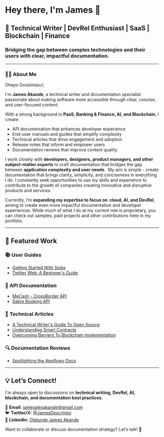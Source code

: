 # Hey there, I'm James 👋

## 🚀 Technical Writer | DevRel Enthusiast | SaaS | Blockchain | Finance

### Bridging the gap between complex technologies and their users with clear, impactful documentation.

---

### 👨‍💻 About Me

Ohayo Gozaimasu!;

I'm **James Akande**, a technical writer and documentation specialist passionate about making software more accessible through clear, concise, and user-focused content.

With a strong background in **PaaS, Banking & Finance, AI, and Blockchain**, I create:

- API documentation that enhances developer experience
- End-user manuals and guides that simplify complexity
- Technical articles that drive engagement and adoption
- Release notes that inform and empower users
- Documentation reviews that improve content quality

I work closely with **developers, designers,  product managers, and other subject-matter experts** to craft documentation that bridges the gap between **application complexity  and user needs**.  My aim is simple - create documentation that brings clarity, simplicity, and conciseness in everything I do. I constantly seek opportunities to use my skills and experience to contribute to the growth of companies creating innovative and disruptive products and services.

Currently, I’m **expanding my expertise to focus on  cloud, AI, and DevRel**, aiming to create even more impactful documentation and developer experiences. While much of what I do at my current role is proprietary, you can check out samples, past projects and other contributions here in my portfolio.

---

## 📌 Featured Work

### 📚 **User Guides**

- [Getting Started With Spike](https://technicallyjames.hashnode.dev/getting-started-with-conversational-e-mail-on-android-with-spike)
- [Twitter Web: A Beginner's Guide](https://github.com/jamesalexakande/Twitter-Web-User-Guide)

### 🚀 **API Documentation**

- [MeCash - CrossBorder API](https://github.com/jamesalexakande/mecash-crossborder-api/blob/main/API_Documentation.md)
- [Sabre Booking API](https://github.com/jamesalexakande/Sabre-Get-Booking-Method/blob/main/API_DOCUMENTATION.md)

### 📝 **Technical Articles**

- [A Technical Writer's Guide To Open Source](https://technicallyjames.hashnode.dev/writing-for-devs-a-technical-writers-guide-to-open-source)
- [Understanding Smart Contracts](https://docs.google.com/document/d/1o8Wf36b_89-qRJPDewQ-ChtgEcETSMHu/edit#heading=h.o1lwp3za21tv)
- [Overcoming Barriers To Blockchain Implementation](https://docs.google.com/document/d/1bQ8qfeUdgst11fqj_v6GoyDfOMTfrtjN/edit)

### 🔍 **Documentation Reviews**

- [Spotlighting the Appflowy Docs](https://zaycodes-1686045136273.hashnode.dev/spotlighting-the-appflowy-docs)

---

## 💡 Let’s Connect!

I'm always open to discussions on **technical writing, DevRel, AI, blockchain, and documentation best practices**.

📧 **Email:** [jamesalexakande@gmail.com](mailto\:jamesalexakande@gmail.com)\
🐦 **Twitter/X:** [@JamesDescriptor](https://twitter.com/JamesDescriptor)\
💼 **LinkedIn:** [Olatunde James Akande](https://linkedin.com/in/olatunde-james-akande/)

Want to collaborate or discuss documentation strategy? Let’s talk! 🚀
